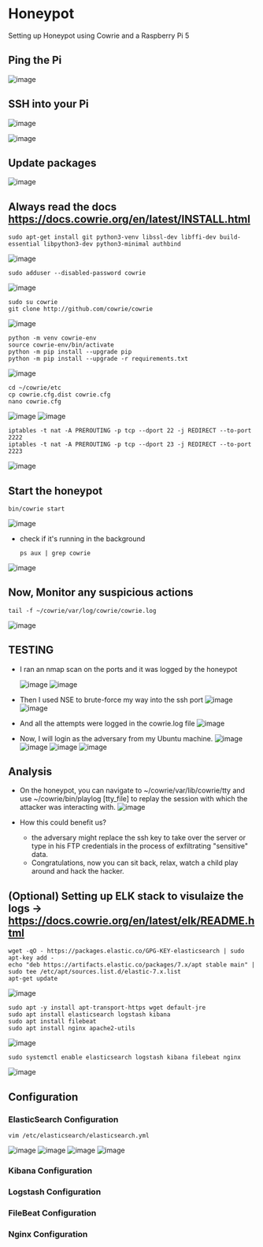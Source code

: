 # Honeypot
Setting up Honeypot using Cowrie and a Raspberry Pi 5

## Ping the Pi

![image](https://github.com/user-attachments/assets/bbb0ff71-507d-41f9-aed4-a65233ea498d)

## SSH into your Pi

![image](https://github.com/user-attachments/assets/a9289eae-2002-409c-bffb-21c03b6ba073)

![image](https://github.com/user-attachments/assets/c167c180-4f10-46ce-bda4-f44b729e1b00)

## Update packages

![image](https://github.com/user-attachments/assets/580aef6b-e570-4ac0-8afa-ca5de5ea6b09)

## Always read the docs https://docs.cowrie.org/en/latest/INSTALL.html

    sudo apt-get install git python3-venv libssl-dev libffi-dev build-essential libpython3-dev python3-minimal authbind

![image](https://github.com/user-attachments/assets/5a60a920-aa2d-4f39-8522-f83793118353)

    sudo adduser --disabled-password cowrie

![image](https://github.com/user-attachments/assets/4dccad17-950c-43a5-a82f-e1de0065935b)

    sudo su cowrie
    git clone http://github.com/cowrie/cowrie
    
![image](https://github.com/user-attachments/assets/b5ebea49-acd5-42ec-88d9-e81aeb7ce53b)

    python -m venv cowrie-env
    source cowrie-env/bin/activate
    python -m pip install --upgrade pip
    python -m pip install --upgrade -r requirements.txt
    
![image](https://github.com/user-attachments/assets/dbcf53df-8bbc-47ad-a8b4-2f961868e278)

    cd ~/cowrie/etc
    cp cowrie.cfg.dist cowrie.cfg
    nano cowrie.cfg

![image](https://github.com/user-attachments/assets/b5b14a5f-3797-4724-91e3-6a78c9a990c8)
![image](https://github.com/user-attachments/assets/9e61c68a-6d90-486b-8080-57ba226dab42)

    iptables -t nat -A PREROUTING -p tcp --dport 22 -j REDIRECT --to-port 2222
    iptables -t nat -A PREROUTING -p tcp --dport 23 -j REDIRECT --to-port 2223
![image](https://github.com/user-attachments/assets/68cbebfa-d2f0-4b55-828c-2ff2a29bb8b9)


## Start the honeypot

    bin/cowrie start
    
![image](https://github.com/user-attachments/assets/ab2ce8a9-1fd2-44aa-b4b9-439eb2619ca8)

- check if it's running in the background

      ps aux | grep cowrie

![image](https://github.com/user-attachments/assets/bd8b4dd4-d2f0-410f-ae76-1a73471cb156)


## Now, Monitor any suspicious actions

    tail -f ~/cowrie/var/log/cowrie/cowrie.log
    
![image](https://github.com/user-attachments/assets/94623411-a619-4c00-a7c3-85ecfb6850c8)


## TESTING

- I ran an nmap scan on the ports and it was logged by the honeypot

    ![image](https://github.com/user-attachments/assets/8daa8076-0a55-4782-b961-550af632e875)
    ![image](https://github.com/user-attachments/assets/31823a7c-ad63-4374-99bf-7a3bfb8d34be)

- Then I used NSE to brute-force my way into the ssh port
    ![image](https://github.com/user-attachments/assets/827f4ef8-6a3b-44db-ab28-d48c401b7884)
    ![image](https://github.com/user-attachments/assets/52470edf-d8ec-4383-bd08-8d64a30854a8)

- And all the attempts were logged in the cowrie.log file
    ![image](https://github.com/user-attachments/assets/6303bb3d-af8e-4bb2-ab63-8ef358164a67)

- Now, I will login as the adversary from my Ubuntu machine.
    ![image](https://github.com/user-attachments/assets/53bbdd41-7951-452b-b16b-7cb9d35119bf)
    ![image](https://github.com/user-attachments/assets/d04dc1e4-9196-4944-8aad-485af287a4ac)
    ![image](https://github.com/user-attachments/assets/f80821d3-6a04-4139-8a14-e0418a71d865)
    ![image](https://github.com/user-attachments/assets/4452ce7b-13ab-4d1e-90ef-971d568a0903)


## Analysis

- On the honeypot, you can navigate to ~/cowrie/var/lib/cowrie/tty and use ~/cowrie/bin/playlog [tty_file] to replay the session with which the attacker was interacting with.
![image](https://github.com/user-attachments/assets/bfd09817-85b8-4400-a2f0-21467456188d)

- How this could benefit us?
    - the adversary might replace the ssh key to take over the server or type in his FTP credentials in the process of exfiltrating "sensitive" data.
    - Congratulations, now you can sit back, relax, watch a child play around and hack the hacker.
 
## (Optional) Setting up ELK stack to visulaize the logs -> https://docs.cowrie.org/en/latest/elk/README.html

    wget -qO - https://packages.elastic.co/GPG-KEY-elasticsearch | sudo apt-key add -
    echo "deb https://artifacts.elastic.co/packages/7.x/apt stable main" | sudo tee /etc/apt/sources.list.d/elastic-7.x.list
    apt-get update

![image](https://github.com/user-attachments/assets/a6d8395b-adeb-4203-9579-d14bef9d93c8)

    sudo apt -y install apt-transport-https wget default-jre
    sudo apt install elasticsearch logstash kibana
    sudo apt install filebeat
    sudo apt install nginx apache2-utils

![image](https://github.com/user-attachments/assets/5da76610-78d1-4cde-b0e2-d0f1de70a6e2)

    sudo systemctl enable elasticsearch logstash kibana filebeat nginx
![image](https://github.com/user-attachments/assets/3dd22f42-8239-4d2c-8590-4b2a1b5fbf11)



## Configuration

### ElasticSearch Configuration
    vim /etc/elasticsearch/elasticsearch.yml
![image](https://github.com/user-attachments/assets/d77a5ae4-7ec5-4bb5-8b27-292a4bf8fdd3)
![image](https://github.com/user-attachments/assets/7c238c13-b008-47e6-a10d-c9b86fe63bb9)
![image](https://github.com/user-attachments/assets/fe0e7156-b0f9-47c8-a3bf-451f6b7975b1)
![image](https://github.com/user-attachments/assets/840f4992-7452-43cb-b78e-0d8283cd4c7f)







### Kibana Configuration

### Logstash Configuration

### FileBeat Configuration

### Nginx Configuration






